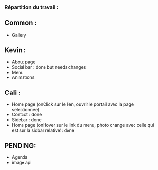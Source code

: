 ### Répartition du travail :

## Common :
- Gallery

## Kevin :
- About page
- Social bar : done but needs changes
- Menu 
- Animations

## Cali :
- Home page (onClick sur le lien, ouvrir le portail avec la page selectionnée)
- Contact : done
- Sidebar : done
- Home page (onHover sur le link du menu, photo change avec celle qui est sur la sidbar relative): done

## PENDING:
- Agenda
- image api